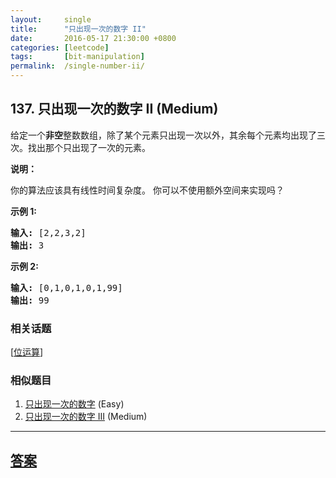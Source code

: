 ```yaml
---
layout:     single
title:      "只出现一次的数字 II"
date:       2016-05-17 21:30:00 +0800
categories: [leetcode]
tags:       [bit-manipulation]
permalink:  /single-number-ii/
---
```


## 137. 只出现一次的数字 II (Medium)

<p>给定一个<strong>非空</strong>整数数组，除了某个元素只出现一次以外，其余每个元素均出现了三次。找出那个只出现了一次的元素。</p>

<p><strong>说明：</strong></p>

<p>你的算法应该具有线性时间复杂度。 你可以不使用额外空间来实现吗？</p>

<p><strong>示例 1:</strong></p>

<pre><strong>输入:</strong> [2,2,3,2]
<strong>输出:</strong> 3
</pre>

<p><strong>示例&nbsp;2:</strong></p>

<pre><strong>输入:</strong> [0,1,0,1,0,1,99]
<strong>输出:</strong> 99</pre>

### 相关话题
  [[位运算](https://github.com/openset/leetcode/tree/master/tag/bit-manipulation/README.md)]

### 相似题目
  1. [只出现一次的数字](/single-number) (Easy)
  1. [只出现一次的数字 III](/single-number-iii) (Medium)

---

## [答案](https://github.com/openset/leetcode/tree/master/problems/single-number-ii)
